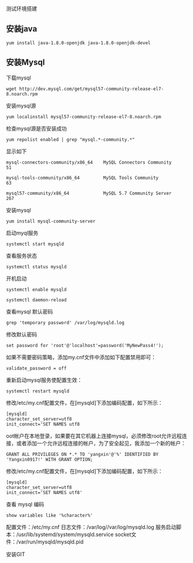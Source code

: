 测试环境搭建

## 安装java

```
yum install java-1.8.0-openjdk java-1.8.0-openjdk-devel
```



## 安装Mysql

下载mysql

```
wget http://dev.mysql.com/get/mysql57-community-release-el7-8.noarch.rpm
```

安装mysql源

```
yum localinstall mysql57-community-release-el7-8.noarch.rpm
```

检查mysql源是否安装成功

```
yum repolist enabled | grep "mysql.*-community.*"
```

显示如下

```
mysql-connectors-community/x86_64    MySQL Connectors Community               51

mysql-tools-community/x86_64         MySQL Tools Community                    63

mysql57-community/x86_64             MySQL 5.7 Community Server              267
```

安装mysql

```
yum install mysql-community-server
```

启动myql服务

```
systemctl start mysqld
```

查看服务状态

```
systemctl status mysqld
```



开机启动

```
systemctl enable mysqld
```

```
systemctl daemon-reload
```

查看mysql 默认密码

```
grep 'temporary password' /var/log/mysqld.log
```

修改默认密码

```
set password for 'root'@'localhost'=password('MyNewPass4!'); 
```

如果不需要密码策略，添加my.cnf文件中添加如下配置禁用即可：

```
validate_password = off
```

重新启动mysql服务使配置生效：

```
systemctl restart mysqld
```

修改/etc/my.cnf配置文件，在[mysqld]下添加编码配置，如下所示：

```
[mysqld]
character_set_server=utf8
init_connect='SET NAMES utf8
```

oot帐户在本地登录，如果要在其它机器上连接mysql，必须修改root允许远程连接，或者添加一个允许远程连接的帐户，为了安全起见，我添加一个新的帐户：

```
GRANT ALL PRIVILEGES ON *.* TO 'yangxin'@'%' IDENTIFIED BY 'Yangxin0917!' WITH GRANT OPTION;
```

修改/etc/my.cnf配置文件，在[mysqld]下添加编码配置，如下所示：

```
[mysqld]
character_set_server=utf8
init_connect='SET NAMES utf8'
```

查看 mysql 编码

```
show variables like '%character%'
```

配置文件：/etc/my.cnf 
日志文件：/var/log//var/log/mysqld.log 
服务启动脚本：/usr/lib/systemd/system/mysqld.service 
socket文件：/var/run/mysqld/mysqld.pid



安装GIT



